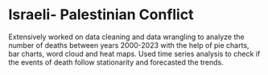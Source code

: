 
# Israeli- Palestinian Conflict

Extensively worked on data cleaning and data wrangling to analyze the number of deaths between years 2000-2023 with the help of pie charts, bar charts, word cloud and heat maps. 
Used time series analysis to check if the events of death follow stationarity and forecasted the trends.

